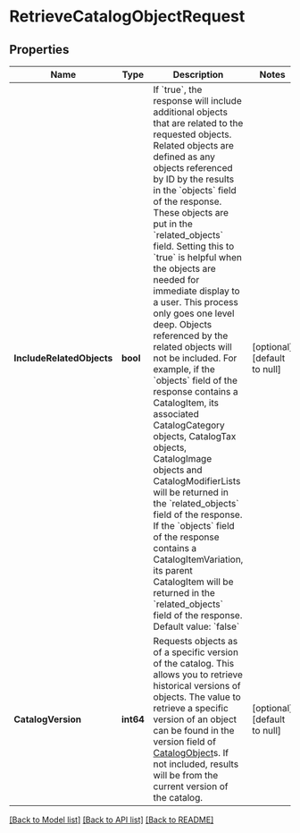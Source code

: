 # RetrieveCatalogObjectRequest

## Properties

 Name                      | Type      | Description                                                                                                                                                                                                                                                                                                                                                                                                                                                                                                                                                                                                                                                                                                                                                                                                                                                                                                                                                                                                                 | Notes                        
---------------------------|-----------|-----------------------------------------------------------------------------------------------------------------------------------------------------------------------------------------------------------------------------------------------------------------------------------------------------------------------------------------------------------------------------------------------------------------------------------------------------------------------------------------------------------------------------------------------------------------------------------------------------------------------------------------------------------------------------------------------------------------------------------------------------------------------------------------------------------------------------------------------------------------------------------------------------------------------------------------------------------------------------------------------------------------------------|------------------------------
 **IncludeRelatedObjects** | **bool**  | If &#x60;true&#x60;, the response will include additional objects that are related to the requested objects. Related objects are defined as any objects referenced by ID by the results in the &#x60;objects&#x60; field of the response. These objects are put in the &#x60;related_objects&#x60; field. Setting this to &#x60;true&#x60; is helpful when the objects are needed for immediate display to a user. This process only goes one level deep. Objects referenced by the related objects will not be included. For example,  if the &#x60;objects&#x60; field of the response contains a CatalogItem, its associated CatalogCategory objects, CatalogTax objects, CatalogImage objects and CatalogModifierLists will be returned in the &#x60;related_objects&#x60; field of the response. If the &#x60;objects&#x60; field of the response contains a CatalogItemVariation, its parent CatalogItem will be returned in the &#x60;related_objects&#x60; field of the response.  Default value: &#x60;false&#x60; | [optional] [default to null] 
 **CatalogVersion**        | **int64** | Requests objects as of a specific version of the catalog. This allows you to retrieve historical versions of objects. The value to retrieve a specific version of an object can be found in the version field of [CatalogObject](entity:CatalogObject)s. If not included, results will be from the current version of the catalog.                                                                                                                                                                                                                                                                                                                                                                                                                                                                                                                                                                                                                                                                                          | [optional] [default to null] 

[[Back to Model list]](../README.md#documentation-for-models) [[Back to API list]](../README.md#documentation-for-api-endpoints) [[Back to README]](../README.md)

